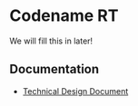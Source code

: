 # Codename RT

We will fill this in later!

## Documentation

- [Technical Design Document](Docs/technical-design-document.md)
